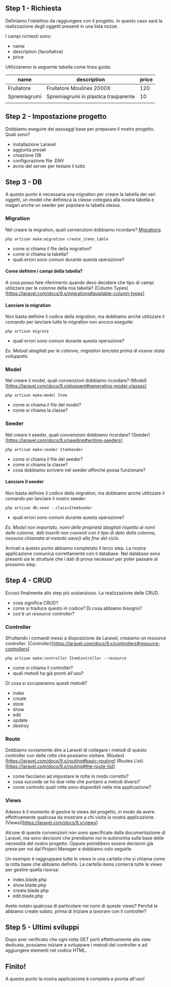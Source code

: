 ## Step 1 - Richiesta

Definiamo l'obiettivo da raggiungere con il progetto.
In questo caso sarà la realizzazione degli oggetti presenti in una lista nozze.

I campi richiesti sono:
- name
- description (facoltativa)
- price

Utilizzeremo la seguente tabella come linea guida:

| name         | description                          | price |
|--------------|--------------------------------------|-------|
| Frullatore   | Frullatore Moulinex 2000X            | 120   |
| Spremiagrumi | Spremiagrumi in plastica trasparente | 10    |
|              |                                      |       |

## Step 2 - Impostazione progetto

Dobbiamo eseguire dei passaggi base per preparare il nostro progetto.
Quali sono?

- installazione Laravel
- aggiunta preset
- creazione DB
- configurazione file .ENV
- avvio del server per testare il tutto

## Step 3 - DB

A questo punto è necessaria una migration per creare la tabella dei vari oggetti, un model che definisca la classe collegata alla nostra tabella e magari anche un seeder per popolare la tabella stessa.

### Migration

Nel creare la migration, quali convenzioni dobbiamo ricordare?
[Migrations](https://laravel.com/docs/9.x/migrations#generating-migrations)

```
php artisan make:migration create_items_table
```

- come si chiama il file della migration?
- come si chiama la tabella?
- quali errori sono comuni durante questa operazione?

#### Come definire i campi della tabella?

A cosa posso fare riferimento quando devo decidere che tipo di campi utilizzare per le colonne della mia tabella?
(Column Types)[https://laravel.com/docs/9.x/migrations#available-column-types]

#### Lanciare la migration

Non basta definire il codice della migration, ma dobbiamo anche utilizzare il comando per lanciare tutte le migration non ancora eseguite:

```
php artisan migrate
```

- quali errori sono comuni durante questa operazione?

*Es. Metodi sbagliati per le colonne, migration lanciata prima di essere stata sviluppata.*

### Model

Nel creare il model, quali convenzioni dobbiamo ricordare?
(Model)[https://laravel.com/docs/9.x/eloquent#generating-model-classes]

```
php artisan make:model Item
```

- come si chiama il file del model?
- come si chiama la classe?

### Seeder

Nel creare il seeder, quali convenzioni dobbiamo ricordare?
(Seeder)[https://laravel.com/docs/9.x/seeding#writing-seeders]

```
php artisan make:seeder ItemSeeder
```

- come si chiama il file del seeder?
- come si chiama la classe?
- cosa dobbiamo scrivere nel seeder affinché possa funzionare?

#### Lanciare il seeder

Non basta definire il codice della migration, ma dobbiamo anche utilizzare il comando per lanciare il nostro seeder:

```
php artisan db:seed --class=ItemSeeder
```

- quali errori sono comuni durante questa operazione?

*Es. Model non importato, nomi delle proprietà sbagliati rispetto ai nomi delle colonne, dati inseriti non coerenti con il tipo di dato della colonna, nessuna chiamata al metodo save() alla fine del ciclo.*


Arrivati a questo punto abbiamo completato il terzo step. La nostra applicazione comunica correttamente con il database.
Nel database sono presenti sia le strutture che i dati di prova necessari per poter passare al prossimo step.

## Step 4 - CRUD

Eccoci finalmente allo step più sostanzioso. La realizzazione delle CRUD.

- cosa significa CRUD?
- come si traduce questo in codice? Di cosa abbiamo bisogno?
- cos'è un *resource controller*?

### Controller

Sfruttando i comandi messi a disposizione da Laravel, creaiamo un resource controller.
(Controller)[https://laravel.com/docs/9.x/controllers#resource-controllers]

```
php artisan make:controller ItemController --resource
```

- come si chiama il controller?
- quali metodi ha già pronti all'uso?

Di cosa si occuperanno questi metodi?

- index
- create
- store
- show
- edit
- update
- destroy

### Route

Dobbiamo ovviamente dire a Laravel di collegare i metodi di questo controller con delle rotte che possiamo visitare.
(Routes)[https://laravel.com/docs/9.x/routing#basic-routing]
(Routes List)[https://laravel.com/docs/9.x/routing#the-route-list]

- come facciamo ad impostare le rotte in modo corretto?
- cosa succede se ho due rotte che puntano a metodi diversi?
- come controllo quali rotte sono disponibili nella mia applicazione?

### Views

Adesso è il momento di gestire le views del progetto, in modo da avere effettivamente qualcosa da mostrare a chi visita la nostra applicazione.
(Views)[https://laravel.com/docs/9.x/views]

Alcune di queste convenzioni non sono specificate dalla documentazione di Laravel, ma sono decisioni che prendiamo noi in autonomia sulla base delle necessità del nostro progetto. Oppure potrebbero essere decisioni già prese per noi dal Project Manager e dobbiamo solo seguirle.

Un esempio è raggruppare tutte le views in una cartella che si chiama come la rotta base che abbiamo definito.
La cartella *items* conterrà tutte le views per gestire quella risorsa:

- index.blade.php
- show.blade.php
- create.blade.php
- edit.blade.php

Avete notato qualcosa di particolare nei nomi di queste views?
Perché le abbiamo create subito, prima di iniziare a lavorare con il controller?

## Step 5 - Ultimi sviluppi

Dopo aver verificato che ogni rotta GET porti effettivamente alla view dedicata, possiamo iniziare a sviluppare i metodi del controller e ad aggiungere elementi nel codice HTML.

## Finito!

A questo punto la nostra applicazione è completa e pronta all'uso!